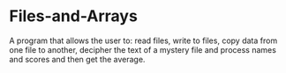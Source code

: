 # Files-and-Arrays
A program that allows the user to:
read files, write to files, copy data from one file to another, decipher the text of a mystery file and process names and scores and then get the average.
